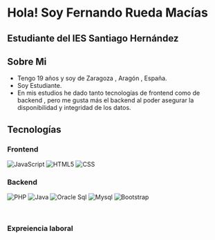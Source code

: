 <h1>Hola! Soy Fernando Rueda Macías</h1>
<h2>Estudiante del IES Santiago Hernández</h2>

## Sobre Mi
- Tengo 19 años y soy de Zaragoza , Aragón , España.
- Soy Estudiante.
- En mis estudios he dado tanto tecnologías de frontend como de backend , pero me gusta más el backend al poder asegurar la disponibilidad y integridad de los datos.

## Tecnologías 
  ### Frontend
  ![JavaScript](https://img.shields.io/badge/JavaScript-yellow?style=for-the-badge)
  ![HTML5](https://img.shields.io/badge/HTML-orange?style=for-the-badge)
  ![CSS](https://img.shields.io/badge/CSS-blue?style=for-the-badge)
  
  ### Backend
  ![PHP](https://img.shields.io/badge/PHP-blue?style=for-the-badge)
  ![Java](https://img.shields.io/badge/Java-orange?style=for-the-badge)
  ![Oracle Sql](https://img.shields.io/badge/Oracle-F80000?style=for-the-badge)
  ![Mysql](https://img.shields.io/badge/MySQL-4479A1?style=for-the-badge)
  ![Bootstrap](https://img.shields.io/badge/Bootstrap-563D7C?style=for-the-badge)

   <br>

### Expreiencia laboral

